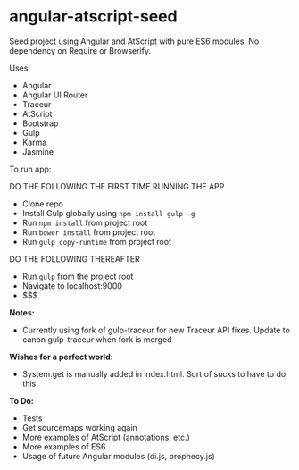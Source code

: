 angular-atscript-seed
================

Seed project using Angular and AtScript with pure ES6 modules.  No dependency on Require or Browserify.

Uses:

* Angular
* Angular UI Router
* Traceur
* AtScript
* Bootstrap
* Gulp
* Karma
* Jasmine


To run app:

DO THE FOLLOWING THE FIRST TIME RUNNING THE APP
* Clone repo
* Install Gulp globally using `npm install gulp -g`
* Run `npm install` from project root
* Run `bower install` from project root
* Run `gulp copy-runtime` from project root

DO THE FOLLOWING THEREAFTER
* Run `gulp` from the project root
* Navigate to localhost:9000
* $$$

**Notes:**
* Currently using fork of gulp-traceur for new Traceur API fixes.  Update to canon gulp-traceur when fork is merged

**Wishes for a perfect world:**
* System.get is manually added in index.html.  Sort of sucks to have to do this

**To Do:**
* Tests
* Get sourcemaps working again
* More examples of AtScript (annotations, etc.)
* More examples of ES6
* Usage of future Angular modules (di.js, prophecy.js)

